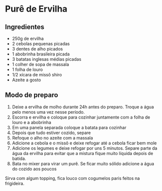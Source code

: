 # Purê de Ervilha


## Ingredientes

* 250g de ervilha
* 2 cebolas pequenas picadas
* 3 dentes de alho picados
* 1 abobrinha brasileira picada
* 3 batatas inglesas médias picadas
* 1 colher de sopa de massala
* 1 folha de louro
* 1/2 xícara de missô shiro
* Azeite a gosto


## Modo de preparo

1. Deixe a ervilha de molho durante 24h antes do preparo. Troque a água pelo menos
uma vez nesse período.
1. Escorra e ervilha e coloque para cozinhar juntamente com a folha de louro e a
   abobrinha
1. Em uma panela separada coloque a batata para cozinhar
1. Depois que tudo estiver cozido, separe
1. Refoque o alho no azeite com a massala
1. Adicione a cebola e o missô e deixe refogar até a cebola ficar bem mole
1. Adicione os legumes e deixe refogar por uns 5 minutos. Separe
   parte da água da ervilha para evitar que a mistura fique muito líquida depois
   de batida.
1. Bata no mixer para virar um purê. Se ficar muito sólido adicione a água do
   cozido aos poucos

Sirva com algum topping, fica louco com cogumelos paris feitos na frigideira.

